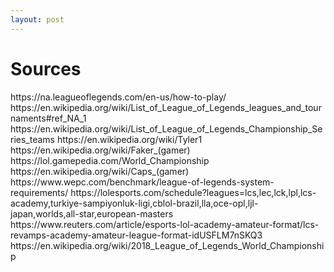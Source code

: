 ```yaml
---
layout: post
---
```

# Sources

<body>
https://na.leagueoflegends.com/en-us/how-to-play/
https://en.wikipedia.org/wiki/List_of_League_of_Legends_leagues_and_tournaments#ref_NA_1
https://en.wikipedia.org/wiki/List_of_League_of_Legends_Championship_Series_teams
https://en.wikipedia.org/wiki/Tyler1
https://en.wikipedia.org/wiki/Faker_(gamer)
https://lol.gamepedia.com/World_Championship
https://en.wikipedia.org/wiki/Caps_(gamer)
https://www.wepc.com/benchmark/league-of-legends-system-requirements/
https://lolesports.com/schedule?leagues=lcs,lec,lck,lpl,lcs-academy,turkiye-sampiyonluk-ligi,cblol-brazil,lla,oce-opl,ljl-japan,worlds,all-star,european-masters
https://www.reuters.com/article/esports-lol-academy-amateur-format/lcs-revamps-academy-amateur-league-format-idUSFLM7nSKQ3
https://en.wikipedia.org/wiki/2018_League_of_Legends_World_Championship
</body>

